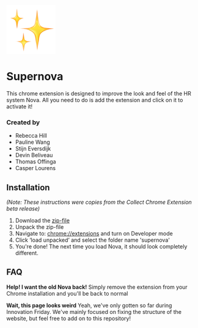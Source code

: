 ![](https://github.com/beerecca/supernova/blob/master/images/supernova128.png)
# Supernova
This chrome extension is designed to improve the look and feel of the HR system Nova. All you need to do is add the extension and click on it to activate it!

### Created by
- Rebecca Hill
- Pauline Wang
- Stijn Eversdijk
- Devin Beliveau
- Thomas Offinga
- Casper Lourens

## Installation
_(Note: These instructions were copies from the Collect Chrome Extension beta release)_
1. Download the [zip-file](https://github.com/beerecca/supernova/archive/0.0.1.zip)
2. Unpack the zip-file
3. Navigate to: [chrome://extensions]() and turn on Developer mode
4. Click ‘load unpacked’ and select the folder name 'supernova'
5. You're done! The next time you load Nova, it should look completely different.

## FAQ
**Help! I want the old Nova back!**
Simply remove the extension from your Chrome installation and you'll be back to normal

**Wait, this page looks weird**
Yeah, we've only gotten so far during Innovation Friday. We've mainly focused on fixing the structure of the website, but feel free to add on to this repository!
